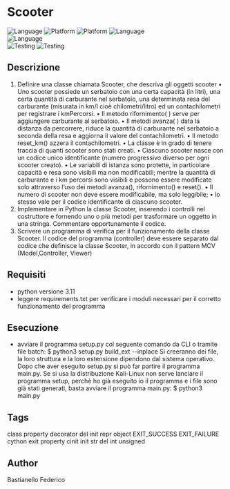# Scooter
![Language](https://img.shields.io/badge/Spellcheck-Pass-green?style=flat) 
![Platform](https://img.shields.io/badge/OS%20platform%20supported-Linux-green?style=flat)
![Platform](https://img.shields.io/badge/OS%20platform%20-Linux-green?style=flat) 
![Language](https://img.shields.io/badge/Language-Python-yellowgreen?style=flat)  
![Language](https://img.shields.io/badge/Language-C-blue?style=flat)  
![Testing](https://img.shields.io/badge/PEP8%20CheckOnline-Passing-green) 
![Testing](https://img.shields.io/badge/Test-Pass-green)

## Descrizione
1. Definire una classe chiamata Scooter, che descriva gli oggetti scooter 
• Uno scooter possiede un serbatoio con una certa capacità (in litri), una certa 
quantità di carburante nel serbatoio, una determinata resa del carburante 
(misurata in km/l cioè chilometri/litro) ed un contachilometri per registrare i 
kmPercorsi. 
• Il metodo rifornimento( ) serve per aggiungere carburante al serbatoio. 
• Il metodi avanza( ) data la distanza da percorrere, riduce la quantità di 
carburante nel serbatoio a seconda della resa e aggiorna il valore del 
contachilometri. 
• Il metodo reset_km() azzera il contachilometri. 
• La classe è in grado di tenere traccia di quanti scooter sono stati creati. 
• Ciascuno scooter nasce con un codice unico identificante (numero progressivo 
diverso per ogni scooter creato). 
• Le variabili di istanza sono protette, in particolare capacità e resa sono visibili 
ma non modificabili; mentre la quantità di carburante e i km percorsi sono visibili 
e possono essere modificate solo attraverso l’uso dei metodi avanza(), 
rifornimento() e reset(). 
• Il numero di scooter non deve essere modificabile, ma solo leggibile; 
• lo stesso vale per il codice identificante di ciascuno scooter. 
2. Implementare in Python la classe Scooter, inserendo i controlli nel costruttore e 
fornendo uno o più metodi per trasformare un oggetto in una stringa. Commentare 
opportunamente il codice. 
3. Scrivere un programma di verifica per il funzionamento della classe Scooter. Il codice 
del programma (controller) deve essere separato dal codice che definisce la classe 
Scooter, in accordo con il pattern MCV (Model,Controller, Viewer) 

## Requisiti
- python versione 3.11
- leggere requirements.txt per verificare i moduli necessari per il corretto funzionamento del programma

## Esecuzione
- avviare il programma setup.py col seguente comando da CLI o tramite file batch:
 $ python3 setup.py build_ext --inplace 
Si creeranno dei file, la loro struttura e la loro estensione dipendono dal sistema operativo. Dopo che aver eseguito setup.py si può far partire il programma main.py.
Se si usa la distribuzione Kali-Linux non serve lanciare il programma setup, perchè ho già eseguito io il programma e i file sono già stati generati, basta avviare il programma main.py:
$ python3 main.py

## Tags
class property decorator del init repr object EXIT_SUCCESS EXIT_FAILURE cython exit property cinit init str del int unsigned 

## Author
Bastianello Federico

